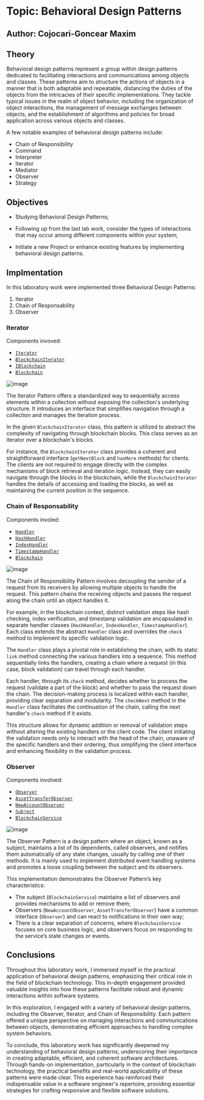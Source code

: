 # Topic: Behavioral Design Patterns

## Author: Cojocari-Goncear Maxim

## Theory

Behavioral design patterns represent a group within design patterns dedicated to facilitating interactions and communications among objects and classes. These patterns aim to structure the actions of objects in a manner that is both adaptable and repeatable, distancing the duties of the objects from the intricacies of their specific implementations. They tackle typical issues in the realm of object behavior, including the organization of object interactions, the management of message exchanges between objects, and the establishment of algorithms and policies for broad application across various objects and classes.

A few notable examples of behavioral design patterns include:

- Chain of Responsibility
- Command
- Interpreter
- Iterator
- Mediator
- Observer
- Strategy

## Objectives

- Studying Behavioral Design Patterns;

- Following up from the last lab work, consider the types of interactions that may occur among different components within your system;

- Initiate a new Project or enhance existing features by implementing behavioral design patterns.

## Implmentation

In this laboratory work were implemented three Behavioral Design Patterns:

1. Iterator
2. Chain of Responsability
3. Observer

### Iterator

Components invoved:

- [`Iterator`](../src/core/interfaces/Iterator.java)
- [`BlockchainIterator`](../src/core/BlockchainIterator.java)
- [`IBlockchain`](../src/core/interfaces/IBlockchain.java)
- [`Blockchain`](../src/core/Blockchain.java)


![image](https://github.com/MaxCojocari/FAF_TMPS/assets/92053176/0d0bf619-e2ba-4109-85db-56f4a9845555)

The Iterator Pattern offers a standardized way to sequentially access elements within a collection without exposing the collection's underlying structure. It introduces an interface that simplifies navigation through a collection and manages the iteration process.

In the given `BlockchainIterator` class, this pattern is utilized to abstract the complexity of navigating through blockchain blocks. This class serves as an iterator over a blockchain's blocks.

For instance, the `BlockchainIterator` class provides a coherent and straightforward interface (`getNextBlock` and `hasMore` methods) for clients. The clients are not required to engage directly with the complex mechanisms of block retrieval and iteration logic. Instead, they can easily navigate through the blocks in the blockchain, while the `BlockchainIterator` handles the details of accessing and loading the blocks, as well as maintaining the current position in the sequence.



### Chain of Responsability

Components involed:

- [`Handler`](../src/core/handlers/Handler.java)
- [`HashHandler`](../src/core/handlers/HashHandler.java)
- [`IndexHandler`](../src/core/handlers/IndexHandler.java)
- [`TimestampHandler`](../src/core/handlers/TimestampHandler.java)
- [`Blockchain`](../src/core/Blockchain.java)


![image](https://github.com/MaxCojocari/FAF_TMPS/assets/92053176/db040811-2187-4f0f-b5ee-47d3d0f208c0)

The Chain of Responsibility Pattern involves decoupling the sender of a request from its receivers by allowing multiple objects to handle the request. This pattern chains the receiving objects and passes the request along the chain until an object handles it. 

For example, in the blockchain context, distinct validation steps like hash checking, index verification, and timestamp validation are encapsulated in separate handler classes (`HashHandler`, `IndexHandler`, `TimestampHandler`). Each class extends the abstract `Handler` class and overrides the `check` method to implement its specific validation logic.

The `Handler` class plays a pivotal role in establishing the chain, with its static `link` method connecting the various handlers into a sequence. This method sequentially links the handlers, creating a chain where a request (in this case, block validation) can travel through each handler.

Each handler, through its `check` method, decides whether to process the request (validate a part of the block) and whether to pass the request down the chain. The decision-making process is localized within each handler, providing clear separation and modularity. The `checkNext` method in the `Handler` class facilitates the continuation of the chain, calling the next handler's `check` method if it exists.

This structure allows for dynamic addition or removal of validation steps without altering the existing handlers or the client code. The client initiating the validation needs only to interact with the head of the chain, unaware of the specific handlers and their ordering, thus simplifying the client interface and enhancing flexibility in the validation process.



### Observer

Components involved:

- [`Observer`](../src/core/observers/Observer.java)
- [`AssetTransferObserver`](../src/core/observers/AssetTransferObserver.java)
- [`NewAccountObserver`](../src/core/observers/NewAccountObserver.java)
- [`Subject`](../src/core/interfaces/Subject.java)
- [`BlockchainService`](../src/core/BlockchainService.java)

![image](https://github.com/MaxCojocari/FAF_TMPS/assets/92053176/b4ecd9b4-4551-469f-a19c-7515d89b33db)


The Observer Pattern is a design pattern where an object, known as a subject, maintains a list of its dependents, called observers, and notifies them automatically of any state changes, usually by calling one of their methods. It is mainly used to implement distributed event handling systems and promotes a loose coupling between the subject and its observers.

This implementation demonstrates the Observer Pattern’s key characteristics:

- The subject (`BlockchainService`) maintains a list of observers and provides mechanisms to add or remove them;
- Observers (`NewAccountObserver`, `AssetTransferObserver`) have a common interface (`Observer`) and can react to notifications in their own way;
- There is a clear separation of concerns, where `BlockchainService` focuses on core business logic, and observers focus on responding to the service’s state changes or events.

## Conclusions

Throughout this laboratory work, I immersed myself in the practical application of behavioral design patterns, emphasizing their critical role in the field of blockchain technology. This in-depth engagement provided valuable insights into how these patterns facilitate robust and dynamic interactions within software systems.

In this exploration, I engaged with a variety of behavioral design patterns, including the Observer, Iterator, and Chain of Responsibility. Each pattern offered a unique perspective on managing interactions and communications between objects, demonstrating efficient approaches to handling complex system behaviors.

To conclude, this laboratory work has significantly deepened my understanding of behavioral design patterns, underscoring their importance in creating adaptable, efficient, and coherent software architectures. Through hands-on implementation, particularly in the context of blockchain technology, the practical benefits and real-world applicability of these patterns were made clear. This experience has reinforced their indispensable value in a software engineer's repertoire, providing essential strategies for crafting responsive and flexible software solutions.
